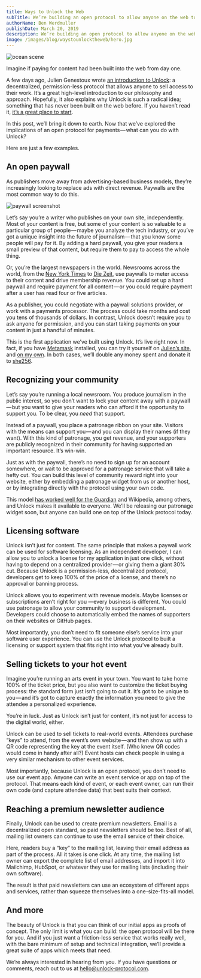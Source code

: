 ```yaml
---
title: Ways to Unlock the Web
subTitle: We’re building an open protocol to allow anyone on the web to earn money from their work. The possibilities are endless. Here are some of them.
authorName: Ben Werdmuller
publishDate: March 20, 2019
description: We’re building an open protocol to allow anyone on the web to earn money from their work. The possibilities are endless. Here are some of them.
image: /images/blog/waystounlocktheweb/hero.jpg
---
```


![ocean scene](/images/blog/waystounlocktheweb/hero.jpg)

Imagine if paying for content had been built into the web from day one.

A few days ago, Julien Genestoux wrote [an introduction to Unlock](/blog/what-is-unlock): a decentralized, permission-less protocol that allows anyone to sell access to their work. It’s a great high-level introduction to our philosophy and approach. Hopefully, it also explains why Unlock is such a radical idea; something that has never been built on the web before. If you haven’t read it, [it’s a great place to start](/blog/what-is-unlock).

In this post, we’ll bring it down to earth. Now that we’ve explored the implications of an open protocol for payments — what can you do with Unlock?

Here are just a few examples.

## An open paywall

As publishers move away from advertising-based business models, they’re increasingly looking to replace ads with direct revenue. Paywalls are the most common way to do this.

![paywall screenshot](/images/blog/waystounlocktheweb/paywalldesktop.png)

Let’s say you’re a writer who publishes on your own site, independently. Most of your content is free, but some of your content is so valuable to a particular group of people — maybe you analyze the tech industry, or you’ve got a unique insight into the future of journalism — that you know some people will pay for it. By adding a hard paywall, you give your readers a small preview of that content, but require them to pay to access the whole thing.

Or, you’re the largest newspapers in the world. Newsrooms across the world, from the [New York Times](https://www.nytimes.com/) to [Die Zeit](https://www.zeit.de/index), use paywalls to meter access to their content and drive membership revenue. You could set up a hard paywall and require payment for all content — or you could require payment after a user has read four or five articles.

As a publisher, you could negotiate with a paywall solutions provider, or work with a payments processor. The process could take months and cost you tens of thousands of dollars. In contrast, Unlock doesn’t require you to ask anyone for permission, and you can start taking payments on your content in just a handful of minutes.

This is the first application we’ve built using Unlock. It’s live right now. In fact, if you have [Metamask](https://metamask.io/) installed, you can try it yourself on [Julien’s site](https://www.ouvre-boite.com/members/), and [on my own](https://werd.io/2019/testing-the-unlock-paywall--protocolcom). In both cases, we’ll double any money spent and donate it to [she256](https://www.she256.io/).

## Recognizing your community

Let’s say you’re running a local newsroom. You produce journalism in the public interest, so you don’t want to lock your content away with a paywall — but you want to give your readers who can afford it the opportunity to support you. To be clear, you _need_ that support.

Instead of a paywall, you place a patronage ribbon on your site. Visitors with the means can support you — and you can display their names (if they want). With this kind of patronage, you get revenue, and your supporters are publicly recognized in their community for having supported an important resource. It’s win-win.

Just as with the paywall, there’s no need to sign up for an account somewhere, or wait to be approved for a patronage service that will take a hefty cut. You can build this level of community reward right into your website, either by embedding a patronage widget from us or another host, or by integrating directly with the protocol using your own code.

This model [has worked well for the Guardian](https://www.theguardian.com/membership/2018/nov/12/katharine-viner-guardian-million-reader-funding) and Wikipedia, among others, and Unlock makes it available to everyone. We’ll be releasing our patronage widget soon, but anyone can build one on top of the Unlock protocol today.

## Licensing software

Unlock isn’t just for content. The same principle that makes a paywall work can be used for software licensing. As an independent developer, I can allow you to unlock a license for my application in just one click, without having to depend on a centralized provider — or giving them a giant 30% cut. Because Unlock is a permission-less, decentralized protocol, developers get to keep 100% of the price of a license, and there’s no approval or banning process.

Unlock allows you to experiment with revenue models. Maybe licenses or subscriptions aren’t right for you —every business is different. You could use patronage to allow your community to support development. Developers could choose to automatically embed the names of supporters on their websites or GitHub pages.

Most importantly, you don’t need to fit someone else’s service into your software user experience. You can use the Unlock protocol to built a licensing or support system that fits right into what you’ve already built.

## Selling tickets to your hot event

Imagine you’re running an arts event in your town. You want to take home 100% of the ticket price, but you also want to customize the ticket buying process: the standard form just isn’t going to cut it. It’s got to be unique to you — and it’s got to capture exactly the information you need to give the attendee a personalized experience.

You’re in luck. Just as Unlock isn’t just for content, it’s not just for access to the digital world, either.

Unlock can be used to sell tickets to real-world events. Attendees purchase “keys” to attend, from the event’s own website — and then show up with a QR code representing the key at the event itself. (Who knew QR codes would come in handy after all?) Event hosts can check people in using a very similar mechanism to other event services.

Most importantly, because Unlock is an open protocol, you don’t need to use our event app. Anyone can write an event service or app on top of the protocol. That means each kind of event, or each event owner, can run their own code (and capture attendee data) that best suits their context.

## Reaching a premium newsletter audience

Finally, Unlock can be used to create premium newsletters. Email is a decentralized open standard, so paid newsletters should be too. Best of all, mailing list owners can continue to use the email service of their choice.

Here, readers buy a “key” to the mailing list, leaving their email address as part of the process. All it takes is one click. At any time, the mailing list owner can export the complete list of email addresses, and import it into Mailchimp, HubSpot, or whatever they use for mailing lists (including their own software).

The result is that paid newsletters can use an ecosystem of different apps and services, rather than squeeze themselves into a one-size-fits-all model.

## And more

The beauty of Unlock is that you can think of our initial apps as proofs of concept. The only limit is what you can build: the open protocol will be there for you. And if you just want a friction-less service that works really well, with the bare minimum of setup and technical integration, we’ll provide a great suite of apps which meets that need.

We’re always interested in hearing from you. If you have questions or comments, reach out to us at [hello@unlock-protocol.com](mailto:hello@unlock-protocol.com).
